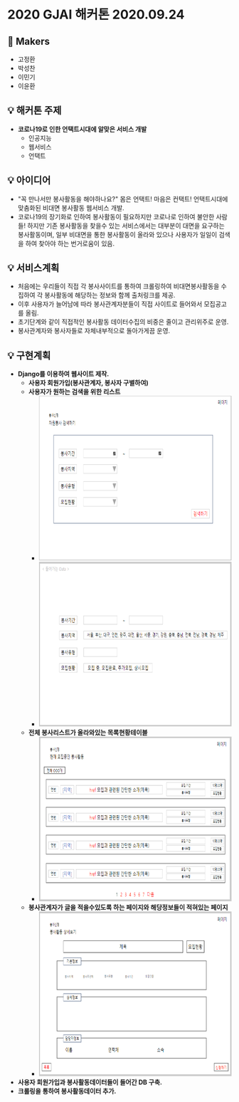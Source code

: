 # 2020 GJAI 해커톤 2020.09.24

## 🎈 Makers
* 고정환
* 박성찬
* 이민기
* 이윤환

## 💡 해커톤 주제
* **코로나19로 인한 언택트시대에 알맞은 서비스 개발**
  * 인공지능
  * 웹서비스
  * 언택트

## 💡 아이디어
* "꼭 만나서만 봉사활동을 해야하나요?" 몸은 언택트! 마음은 컨택트! 언택트시대에 맞춤화된 비대면 봉사활동 웹서비스 개발.
* 코로나19의 장기화로 인하여 봉사활동이 필요하지만 코로나로 인하여 불안한 사람들! 하지만 기존 봉사활동을 찾을수 있는 서비스에서는 대부분이 대면을 요구하는 봉사활동이며, 일부 비대면을 통한 봉사활동이 올라와 있으나 사용자가 일일이 검색을 하여 찾아야 하는 번거로움이 있음.

## 💡 서비스계획
* 처음에는 우리들이 직접 각 봉사사이트를 통하여 크롤링하여 비대면봉사활동을 수집하여 각 봉사활동에 해당하는 정보와 함께 출처링크를 제공. 
* 이후 사용자가 늘어남에 따라 봉사관계자분들이 직접 사이트로 들어와서 모집공고를 올림. 
* 초기단계와 같이 직접적인 봉사활동 데이터수집의 비중은 줄이고 관리위주로 운영.
* 봉사관계자와 봉사자들로 자체내부적으로 돌아가게끔 운영.

## 💡 구현계획
* **Django를 이용하여 웹사이트 제작.**
  * **사용자 회원가입(봉사관계자, 봉사자 구별하여)**
  * **사용자가 원하는 검색을 위한 리스트**
    * <img src="./img, icon/봉사검색리스트.PNG"  width="700" height="370">
    * <img src="./img, icon/봉사검색리스트2.PNG"  width="700" height="370">
  * **전체 봉사리스트가 올라와있는 목록현황테이블**
    * <img src="./img, icon/봉사모집리스트.PNG"  width="700" height="370">
  * **봉사관계자가 글을 적을수있도록 하는 페이지와 해당정보들이 적혀있는 페이지**
    * <img src="./img, icon/봉사활동상세정보.PNG"  width="700" height="370">
* **사용자 회원가입과 봉사활동데이터들이 들어간 DB 구축.**
* **크롤링을 통하여 봉사활동데이터 추가.**
